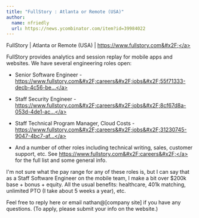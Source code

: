 ```yaml
---
title: "FullStory : Atlanta or Remote (USA)"
author:
  name: nfriedly
  url: https://news.ycombinator.com/item?id=39984022
---
```

FullStory | Atlanta or Remote (USA) | <a href="https:&#x2F;&#x2F;www.fullstory.com&#x2F;" rel="nofollow">https:&#x2F;&#x2F;www.fullstory.com&#x2F;</a>

FullStory provides analytics and session replay for mobile apps and websites. We have several engineering roles open:

* Senior Software Engineer - <a href="https:&#x2F;&#x2F;www.fullstory.com&#x2F;careers&#x2F;jobs&#x2F;55f71333-decb-4c56-be5e-d5c02feb8c7b&#x2F;?ashby_jid=55f71333-decb-4c56-be5e-d5c02feb8c7b&amp;utm_source=092d6dbxgV" rel="nofollow">https:&#x2F;&#x2F;www.fullstory.com&#x2F;careers&#x2F;jobs&#x2F;55f71333-decb-4c56-be...</a>

* Staff Security Engineer - <a href="https:&#x2F;&#x2F;www.fullstory.com&#x2F;careers&#x2F;jobs&#x2F;8cf67d8a-053d-4de1-aca2-b3b41158c7af&#x2F;?ashby_jid=8cf67d8a-053d-4de1-aca2-b3b41158c7af&amp;utm_source=092d6dbxgV" rel="nofollow">https:&#x2F;&#x2F;www.fullstory.com&#x2F;careers&#x2F;jobs&#x2F;8cf67d8a-053d-4de1-ac...</a>

* Staff Technical Program Manager, Cloud Costs - <a href="https:&#x2F;&#x2F;www.fullstory.com&#x2F;careers&#x2F;jobs&#x2F;31230745-9047-4bc7-af4b-56a5173bda7b&#x2F;?ashby_jid=31230745-9047-4bc7-af4b-56a5173bda7b&amp;utm_source=092d6dbxgV" rel="nofollow">https:&#x2F;&#x2F;www.fullstory.com&#x2F;careers&#x2F;jobs&#x2F;31230745-9047-4bc7-af...</a>

* And a number of other roles including technical writing, sales, customer support, etc. See <a href="https:&#x2F;&#x2F;www.fullstory.com&#x2F;careers&#x2F;" rel="nofollow">https:&#x2F;&#x2F;www.fullstory.com&#x2F;careers&#x2F;</a> for the full list and some general info.

I&#x27;m not sure what the pay range for any of these roles is, but I can say that as a Staff Software Engineer on the mobile team, I make a bit over $200k base + bonus + equity. All the usual benefits: healthcare, 401k matching, unlimited PTO (I take about 5 weeks a year), etc.

Feel free to reply here or email nathan@[company site] if you have any questions. (To apply, please submit your info on the website.)
